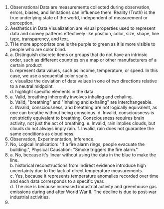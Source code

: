 1. Observational Data are measurements collected during observation, errors, biases, and limitations can influence them. Reality (Truth) is the true underlying state of the world, independent of measurement or perception.
2. Aesthetics in Data Visualization are visual properties used to represent data and convey patterns effectively like position, color, size, shape, line type, transparency, and text.
3. THe more appropriate one is the purple to green as it is more visible to people who are color blind.
4. a.  Distinguish discrete items or groups that do not have an intrinsic order, such as different countries on a map or other manufacturers of a certain product  
   b. represent data values, such as income, temperature, or speed. In this case, we use a sequential color scale.  
   c.  visualize the deviation of data values in one of two directions relative to a neutral midpoint.  
   d. highlight specific elements in the data.  
5. a. Valid, breathing inherently involves inhaling and exhaling.  
   b. Valid, "breathing" and "inhaling and exhaling" are interchangeable.  
   c. INvalid, consciousness, and breathing are not logically equivalent, as one can breathe without being conscious.
   d. Invalid, consciousness is not strictly equivalent to breathing. Consciousness requires brain activity, not just the act of breathing.
   e. Invalid, rain implies clouds, but clouds do not always imply rain.
   f. Invalid, rain does not guarantee the same conditions as cloudiness.
6. Observation, Experimentation, Inference.
7. No, Logical Implication: "If a fire alarm rings, people evacuate the building.", Physical Causation: "Smoke triggers the fire alarm."
8. a. No, because it's linear without using the data in the blue to make the line.  
   b. historical reconstructions from indirect evidence introduce high uncertainty due to the lack of direct temperature measurements.  
   c. Yes, because it represents temperature anomalies recorded over time and each data corresponds to a specific year.  
   d. The rise is because increased industrial activity and greenhouse gas emissions during and after World War II. The decline is due to post-war industrial activities.
9. 






